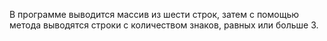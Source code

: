  В программе выводится массив из шести строк, затем с помощью метода выводятся строки с количеством знаков, равных или больше 3.
